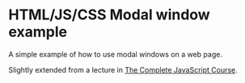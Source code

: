 # HTML/JS/CSS Modal window example

A simple example of how to use modal windows on a web page.

Slightly extended from a lecture in [The Complete JavaScript Course](https://www.udemy.com/course/the-complete-javascript-course/learn/lecture/22648433).
